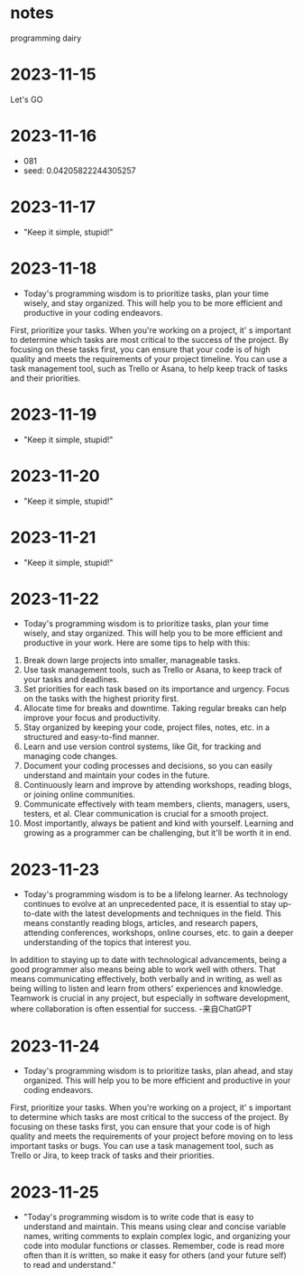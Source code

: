 # notes
programming dairy
# 2023-11-15
Let's GO

# 2023-11-16
- 081
- seed: 0.04205822244305257

# 2023-11-17
- "Keep it simple, stupid!"

# 2023-11-18
- Today's programming wisdom is to prioritize tasks, plan your time wisely, and stay organized. This will help you to be more efficient and productive in your coding endeavors.

First, prioritize your tasks. When you're working on a project, it' s important to determine which tasks are most critical to the success of the project. By focusing on these tasks first, you can ensure that your code is of high quality and meets the requirements of your project timeline. You can use a task management tool, such as Trello or Asana, to help keep track of tasks and their priorities.

# 2023-11-19
- "Keep it simple, stupid!"

# 2023-11-20
- "Keep it simple, stupid!"

# 2023-11-21
- "Keep it simple, stupid!"

# 2023-11-22
- Today's programming wisdom is to prioritize tasks, plan your time wisely, and stay organized. This will help you to be more efficient and productive in your work. Here are some tips to help with this:

1. Break down large projects into smaller, manageable tasks.
2. Use task management tools, such as Trello or Asana, to keep track of your tasks and deadlines. 
3. Set priorities for each task based on its importance and urgency. Focus on the tasks with the highest priority first.  
4. Allocate time for breaks and downtime. Taking regular breaks can help improve your focus and productivity.   
5. Stay organized by keeping your code, project files, notes, etc. in a structured and easy-to-find manner.    
6. Learn and use version control systems, like Git, for tracking and managing code changes.     
7. Document your coding processes and decisions, so you can easily understand and maintain your codes in the future.      
8. Continuously learn and improve by attending workshops, reading blogs, or joining online communities.       
9. Communicate effectively with team members, clients, managers, users, testers, et al. Clear communication is crucial for a smooth project.         
 10. Most importantly, always be patient and kind with yourself. Learning and growing as a programmer can be challenging, but it'll be worth it in end.

# 2023-11-23
- Today's programming wisdom is to be a lifelong learner. As technology continues to evolve at an unprecedented pace, it is essential to stay up-to-date with the latest developments and techniques in the field. This means constantly reading blogs, articles, and research papers, attending conferences, workshops, online courses, etc. to gain a deeper understanding of the topics that interest you.

In addition to staying up to date with technological advancements, being a good programmer also means being able to work well with others. That means communicating effectively, both verbally and in writing, as well as being willing to listen and learn from others' experiences and knowledge. Teamwork is crucial in any project, but especially in software development, where collaboration is often essential for success. 
 -来自ChatGPT

# 2023-11-24
- Today's programming wisdom is to prioritize tasks, plan ahead, and stay organized. This will help you to be more efficient and productive in your coding endeavors.

First, prioritize your tasks. When you're working on a project, it' s important to determine which tasks are most critical to the success of the project. By focusing on these tasks first, you can ensure that your code is of high quality and meets the requirements of your project before moving on to less important tasks or bugs. You can use a task management tool, such as Trello or Jira, to keep track of tasks and their priorities.

# 2023-11-25
- "Today's programming wisdom is to write code that is easy to understand and maintain. This means using clear and concise variable names, writing comments to explain complex logic, and organizing your code into modular functions or classes. Remember, code is read more often than it is written, so make it easy for others (and your future self) to read and understand."
